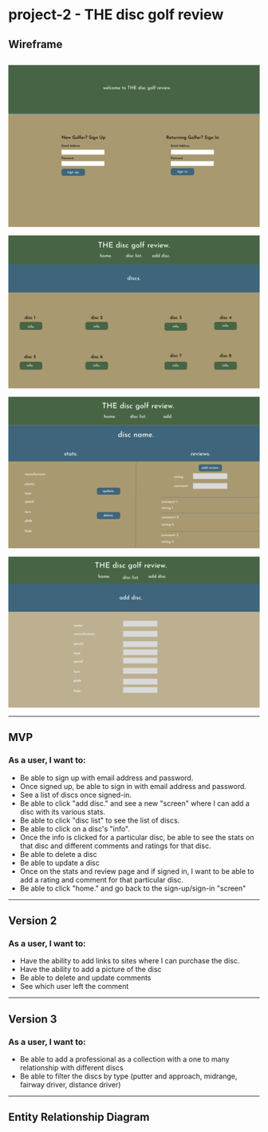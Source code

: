 # project-2 - THE disc golf review

## Wireframe

##

![wireframe1](./assets/sign.png)

![wireframe](./assets/discList.png)

![wireframe](./assets/statsReview.png)

![wireframe](./assets/addDisc.png)

---

## MVP

### As a user, I want to:

- Be able to sign up with email address and password.
- Once signed up, be able to sign in with email address and password.
- See a list of discs once signed-in.
- Be able to click "add disc." and see a new "screen" where I can add a disc with its various stats.
- Be able to click "disc list" to see the list of discs.
- Be able to click on a disc's "info".
- Once the info is clicked for a particular disc, be able to see the stats on that disc and different comments and ratings for that disc.
- Be able to delete a disc
- Be able to update a disc
- Once on the stats and review page and if signed in, I want to be able to add a rating and comment for that particular disc.
- Be able to click "home." and go back to the sign-up/sign-in "screen"

---

## Version 2

### As a user, I want to:

- Have the ability to add links to sites where I can purchase the disc.
- Have the ability to add a picture of the disc
- Be able to delete and update comments
- See which user left the comment

---

## Version 3

### As a user, I want to:

- Be able to add a professional as a collection with a one to many relationship with different discs
- Be able to filter the discs by type (putter and approach, midrange, fairway driver, distance driver)

---

## Entity Relationship Diagram
